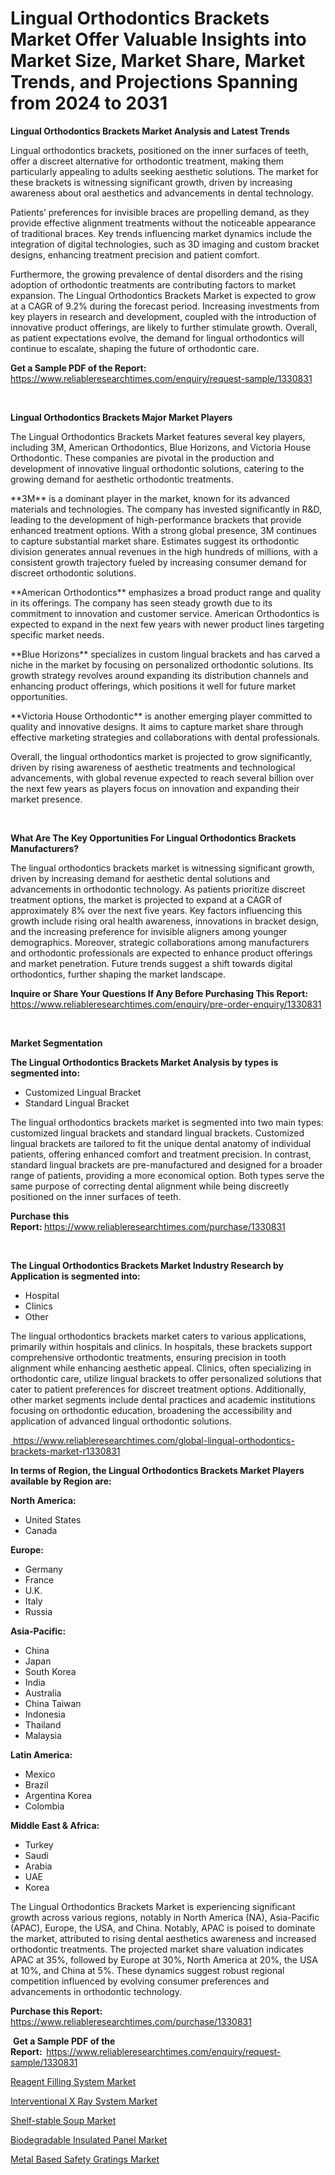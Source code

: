<p><h1>Lingual Orthodontics Brackets Market Offer Valuable Insights into Market Size, Market Share, Market Trends, and Projections Spanning from 2024 to 2031</h1></p><p><strong>Lingual Orthodontics Brackets Market Analysis and Latest Trends</strong></p>
<p><p>Lingual orthodontics brackets, positioned on the inner surfaces of teeth, offer a discreet alternative for orthodontic treatment, making them particularly appealing to adults seeking aesthetic solutions. The market for these brackets is witnessing significant growth, driven by increasing awareness about oral aesthetics and advancements in dental technology. </p><p>Patients’ preferences for invisible braces are propelling demand, as they provide effective alignment treatments without the noticeable appearance of traditional braces. Key trends influencing market dynamics include the integration of digital technologies, such as 3D imaging and custom bracket designs, enhancing treatment precision and patient comfort. </p><p>Furthermore, the growing prevalence of dental disorders and the rising adoption of orthodontic treatments are contributing factors to market expansion. The Lingual Orthodontics Brackets Market is expected to grow at a CAGR of 9.2% during the forecast period. Increasing investments from key players in research and development, coupled with the introduction of innovative product offerings, are likely to further stimulate growth. Overall, as patient expectations evolve, the demand for lingual orthodontics will continue to escalate, shaping the future of orthodontic care.</p></p>
<p><strong>Get a Sample PDF of the Report:&nbsp;</strong> <a href="https://www.reliableresearchtimes.com/enquiry/request-sample/1330831?utm_campaign=1386&utm_medium=2&utm_source=Github&utm_content=ia&utm_term=16102024&utm_id=lingual-orthodontics-brackets">https://www.reliableresearchtimes.com/enquiry/request-sample/1330831</a></p>
<p>&nbsp;</p>
<p><strong>Lingual Orthodontics Brackets Major Market Players</strong></p>
<p><p>The Lingual Orthodontics Brackets Market features several key players, including 3M, American Orthodontics, Blue Horizons, and Victoria House Orthodontic. These companies are pivotal in the production and development of innovative lingual orthodontic solutions, catering to the growing demand for aesthetic orthodontic treatments.</p><p>**3M** is a dominant player in the market, known for its advanced materials and technologies. The company has invested significantly in R&D, leading to the development of high-performance brackets that provide enhanced treatment options. With a strong global presence, 3M continues to capture substantial market share. Estimates suggest its orthodontic division generates annual revenues in the high hundreds of millions, with a consistent growth trajectory fueled by increasing consumer demand for discreet orthodontic solutions.</p><p>**American Orthodontics** emphasizes a broad product range and quality in its offerings. The company has seen steady growth due to its commitment to innovation and customer service. American Orthodontics is expected to expand in the next few years with newer product lines targeting specific market needs.</p><p>**Blue Horizons** specializes in custom lingual brackets and has carved a niche in the market by focusing on personalized orthodontic solutions. Its growth strategy revolves around expanding its distribution channels and enhancing product offerings, which positions it well for future market opportunities.</p><p>**Victoria House Orthodontic** is another emerging player committed to quality and innovative designs. It aims to capture market share through effective marketing strategies and collaborations with dental professionals.</p><p>Overall, the lingual orthodontics market is projected to grow significantly, driven by rising awareness of aesthetic treatments and technological advancements, with global revenue expected to reach several billion over the next few years as players focus on innovation and expanding their market presence.</p></p>
<p>&nbsp;</p>
<p><strong>What Are The Key Opportunities For Lingual Orthodontics Brackets Manufacturers?</strong></p>
<p><p>The lingual orthodontics brackets market is witnessing significant growth, driven by increasing demand for aesthetic dental solutions and advancements in orthodontic technology. As patients prioritize discreet treatment options, the market is projected to expand at a CAGR of approximately 8% over the next five years. Key factors influencing this growth include rising oral health awareness, innovations in bracket design, and the increasing preference for invisible aligners among younger demographics. Moreover, strategic collaborations among manufacturers and orthodontic professionals are expected to enhance product offerings and market penetration. Future trends suggest a shift towards digital orthodontics, further shaping the market landscape.</p></p>
<p><strong>Inquire or Share Your Questions If Any Before Purchasing This Report:</strong> <a href="https://www.reliableresearchtimes.com/enquiry/pre-order-enquiry/1330831?utm_campaign=1386&utm_medium=2&utm_source=Github&utm_content=ia&utm_term=16102024&utm_id=lingual-orthodontics-brackets">https://www.reliableresearchtimes.com/enquiry/pre-order-enquiry/1330831</a></p>
<p>&nbsp;</p>
<p><strong>Market Segmentation</strong></p>
<p><strong>The Lingual Orthodontics Brackets Market Analysis by types is segmented into:</strong></p>
<p><ul><li>Customized Lingual Bracket</li><li>Standard Lingual Bracket</li></ul></p>
<p><p>The lingual orthodontics brackets market is segmented into two main types: customized lingual brackets and standard lingual brackets. Customized lingual brackets are tailored to fit the unique dental anatomy of individual patients, offering enhanced comfort and treatment precision. In contrast, standard lingual brackets are pre-manufactured and designed for a broader range of patients, providing a more economical option. Both types serve the same purpose of correcting dental alignment while being discreetly positioned on the inner surfaces of teeth.</p></p>
<p><strong>Purchase this Report:&nbsp;</strong><a href="https://www.reliableresearchtimes.com/purchase/1330831?utm_campaign=1386&utm_medium=2&utm_source=Github&utm_content=ia&utm_term=16102024&utm_id=lingual-orthodontics-brackets">https://www.reliableresearchtimes.com/purchase/1330831</a></p>
<p>&nbsp;</p>
<p><strong>The Lingual Orthodontics Brackets Market Industry Research by Application is segmented into:</strong></p>
<p><ul><li>Hospital</li><li>Clinics</li><li>Other</li></ul></p>
<p><p>The lingual orthodontics brackets market caters to various applications, primarily within hospitals and clinics. In hospitals, these brackets support comprehensive orthodontic treatments, ensuring precision in tooth alignment while enhancing aesthetic appeal. Clinics, often specializing in orthodontic care, utilize lingual brackets to offer personalized solutions that cater to patient preferences for discreet treatment options. Additionally, other market segments include dental practices and academic institutions focusing on orthodontic education, broadening the accessibility and application of advanced lingual orthodontic solutions.</p></p>
<p><a href="https://www.reliableresearchtimes.com/global-lingual-orthodontics-brackets-market-r1330831?utm_campaign=1386&utm_medium=2&utm_source=Github&utm_content=ia&utm_term=16102024&utm_id=lingual-orthodontics-brackets">&nbsp;https://www.reliableresearchtimes.com/global-lingual-orthodontics-brackets-market-r1330831</a></p>
<p><strong>In terms of Region, the Lingual Orthodontics Brackets Market Players available by Region are:</strong></p>
<p>
    <p> <strong> North America: </strong>
        <ul>
            <li>United States</li>
            <li>Canada</li>
        </ul>
        </p> 
    <p> <strong> Europe: </strong>
        <ul>
            <li>Germany</li>
            <li>France</li>
            <li>U.K.</li>
            <li>Italy</li>
            <li>Russia</li>
        </ul>
        </p> 
    <p> <strong> Asia-Pacific: </strong>
        <ul>
            <li>China</li>
            <li>Japan</li>
            <li>South Korea</li>
            <li>India</li>
            <li>Australia</li>
            <li>China Taiwan</li>
            <li>Indonesia</li>
            <li>Thailand</li>
            <li>Malaysia</li>
        </ul>
        </p> 
    <p> <strong> Latin America: </strong>
        <ul>
            <li>Mexico</li>
            <li>Brazil</li>
            <li>Argentina Korea</li>
            <li>Colombia</li>
        </ul>
        </p> 
    <p> <strong> Middle East & Africa: </strong>
        <ul>
            <li>Turkey</li>
            <li>Saudi</li>
            <li>Arabia</li>
            <li>UAE</li>
            <li>Korea</li>
        </ul>
    </p>
    </p>
<p><p>The Lingual Orthodontics Brackets Market is experiencing significant growth across various regions, notably in North America (NA), Asia-Pacific (APAC), Europe, the USA, and China. Notably, APAC is poised to dominate the market, attributed to rising dental aesthetics awareness and increased orthodontic treatments. The projected market share valuation indicates APAC at 35%, followed by Europe at 30%, North America at 20%, the USA at 10%, and China at 5%. These dynamics suggest robust regional competition influenced by evolving consumer preferences and advancements in orthodontic technology.</p></p>
<p><strong>Purchase this Report: </strong><a href="https://www.reliableresearchtimes.com/purchase/1330831?utm_campaign=1386&utm_medium=2&utm_source=Github&utm_content=ia&utm_term=16102024&utm_id=lingual-orthodontics-brackets">https://www.reliableresearchtimes.com/purchase/1330831</a></p>
<p>&nbsp;<strong>Get a Sample PDF of the Report:&nbsp;&nbsp;</strong><a href="https://www.reliableresearchtimes.com/enquiry/request-sample/1330831?utm_campaign=1386&utm_medium=2&utm_source=Github&utm_content=ia&utm_term=16102024&utm_id=lingual-orthodontics-brackets">https://www.reliableresearchtimes.com/enquiry/request-sample/1330831</a></p>
<p><strong></strong></p>
<p><p><a href="https://www.linkedin.com/pulse/reagent-filling-system-market-segmentation-in-depth-analysis-zcjhc?utm_campaign=1386&utm_medium=2&utm_source=Github&utm_content=ia&utm_term=16102024&utm_id=lingual-orthodontics-brackets">Reagent Filling System Market</a></p><p><a href="https://www.linkedin.com/pulse/global-interventional-x-ray-system-market-pulse-trends-n4d5e?trk=public_post_embed_feed-article-content&utm_campaign=1386&utm_medium=2&utm_source=Github&utm_content=ia&utm_term=16102024&utm_id=lingual-orthodontics-brackets">Interventional X Ray System Market</a></p><p><a href="https://www.linkedin.com/pulse/shelf-stable-soup-market-evolution-global-trends-regional-hdrje?trk=public_post_embed_feed-article-content&utm_campaign=1386&utm_medium=2&utm_source=Github&utm_content=ia&utm_term=16102024&utm_id=lingual-orthodontics-brackets">Shelf-stable Soup Market</a></p><p><a href="https://www.linkedin.com/pulse/biodegradable-insulated-panel-market-evolution-future-outlook-8mpcc?trk=public_post_embed_feed-article-content&utm_campaign=1386&utm_medium=2&utm_source=Github&utm_content=ia&utm_term=16102024&utm_id=lingual-orthodontics-brackets">Biodegradable Insulated Panel Market</a></p><p><a href="https://www.linkedin.com/pulse/metal-based-safety-gratings-market-global-share-ranking-overall-tqooc?trk=public_post_embed_feed-article-content&utm_campaign=1386&utm_medium=2&utm_source=Github&utm_content=ia&utm_term=16102024&utm_id=lingual-orthodontics-brackets">Metal Based Safety Gratings Market</a></p></p>